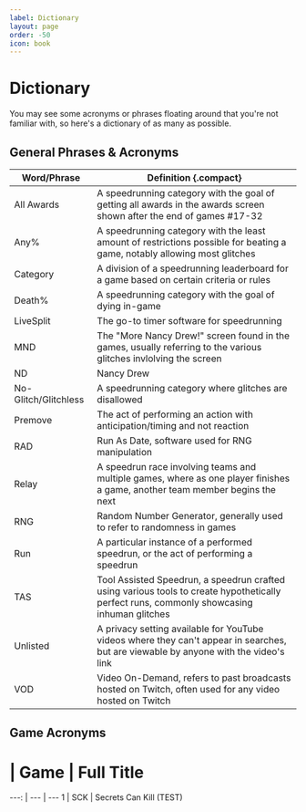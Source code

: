 ```yaml
---
label: Dictionary
layout: page
order: -50
icon: book
---
```


# Dictionary

You may see some acronyms or phrases floating around that you're not familiar with, so here's a dictionary of as many as possible.

## General Phrases & Acronyms

Word/Phrase | Definition {.compact}
--- | ---
All Awards | A speedrunning category with the goal of getting all awards in the awards screen shown after the end of games #17-32
Any% | A speedrunning category with the least amount of restrictions possible for beating a game, notably allowing most glitches
Category | A division of a speedrunning leaderboard for a game based on certain criteria or rules
Death% | A speedrunning category with the goal of dying in-game
LiveSplit | The go-to timer software for speedrunning
MND | The "More Nancy Drew!" screen found in the games, usually referring to the various glitches invlolving the screen
ND | Nancy Drew
No-Glitch/Glitchless | A speedrunning category where glitches are disallowed
Premove | The act of performing an action with anticipation/timing and not reaction
RAD | Run As Date, software used for RNG manipulation
Relay | A speedrun race involving teams and multiple games, where as one player finishes a game, another team member begins the next
RNG | Random Number Generator, generally used to refer to randomness in games
Run | A particular instance of a performed speedrun, or the act of performing a speedrun
TAS | Tool Assisted Speedrun, a speedrun crafted using various tools to create hypothetically perfect runs, commonly showcasing inhuman glitches
Unlisted | A privacy setting available for YouTube videos where they can't appear in searches, but are viewable by anyone with the video's link
VOD | Video On-Demand, refers to past broadcasts hosted on Twitch, often used for any video hosted on Twitch


## Game Acronyms

# | Game | Full Title
---: | --- | ---
1 | SCK | Secrets Can Kill (TEST)

